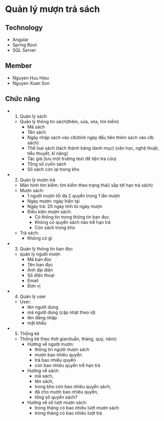 # Quản lý mượn trả sách

## Technology
- Angular 
- Spring Boot
- SQL Server

## Member
- Nguyen Huu Hieu
- Nguyen Xuan Son

## Chức năng

- 1. Quản lý sách
    - Quản lý thông tin sách(thêm, sửa, xóa, tìm kiếm)
        - Mã sách
        - Tên sách
        - Ngày nhập sách vào clb(tính ngày đầu tiên thêm sách vào clb sách)
        - Thể loại sách (tách thành bảng danh mục) (văn học, nghệ thuật, tiểu thuyết, kĩ năng)
        - Tác giả (lưu một trường text để tiện tra cứu)
        - Tổng số cuốn sách
        - Số sách còn lại trong kho

- 2. Quản lý mượn trả
    - Màn hình tìm kiếm: tìm kiếm theo trạng thái( sắp tới hạn trả sách)
    - Mượn sách: 
        - 1 người mượn tối đa 2 quyển trong 1 lần mượn
        - Ngày mượn: ngày hiện tại
        - Ngày trả: 20 ngày tính từ ngày mượn
        - Điều kiện mượn sách:
            - Có thông tin trong thông tin bạn đọc
            - Không có quyển sách nào trễ hạn trả
            - Còn sách trong kho
    - Trả sách:
        - Không có gì

- 3. Quản lý thông tin bạn đọc
    - quản lý người mượn
        - Mã bạn đọc
        - Tên bạn đọc
        - Ảnh đại diện
        - Số điện thoại
        - Email
        - Đơn vị 

- 4. Quản lý user
    - User:
        - tên người dùng
        - mã người dùng (cập nhật theo id)
        - tên đăng nhập
        - mật khẩu
- 5. Thống kê
    - Thống kê theo thời gian(tuần, tháng, quý, năm):
        - Hướng về người mượn: 
            + thông tin người mượn sách
            + mượn bao nhiêu quyển
            + trả bao nhiêu quyển 
            + còn bao nhiêu quyển trễ hạn trả
        - Hướng về sách: 
            + mã sách, 
            + tên sách, 
            + trong kho còn bao nhiêu quyển sách, 
            + đã cho mượn bao nhiêu quyển, 
            + tổng số quyển sách?
        - Hướng về số lượt mượn sách: 
            + trong tháng có bao nhiêu lượt mượn sách
            + trong tháng có bao nhiêu lượt trả
